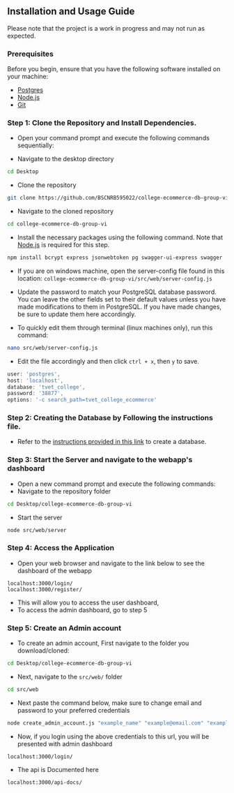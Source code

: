 ## Installation and Usage Guide

Please note that the project is a work in progress and may not run as expected.

### Prerequisites

Before you begin, ensure that you have the following software installed on your machine:

- [Postgres](https://www.postgresql.org/download/)
- [Node.js](https://nodejs.org/en/download/)
- [Git](https://git-scm.com/download/)

### Step 1: Clone the Repository and Install Dependencies.

- Open your command prompt and execute the following commands sequentially:

- Navigate to the desktop directory

```bash
cd Desktop
```

- Clone the repository

```bash
git clone https://github.com/BSCNRB595022/college-ecommerce-db-group-vi/
```

- Navigate to the cloned repository

```bash
cd college-ecommerce-db-group-vi
```

- Install the necessary packages using the following command. Note that [Node.js](https://nodejs.org/en/download/) is required for this step.

```bash
npm install bcrypt express jsonwebtoken pg swagger-ui-express swagger
```

- If you are on windows machine, open the server-config file found in this location: `college-ecommerce-db-group-vi/src/web/server-config.js`
- Update the password to match your PostgreSQL database password. You can leave the other fields set to their default values unless you have made modifications to them in PostgreSQL. If you have made changes, be sure to update them here accordingly.

- To quickly edit them through terminal (linux machines only), run this command:

```bash
nano src/web/server-config.js
```

- Edit the file accordingly and then click `ctrl + x`, then `y` to save.

```js
user: 'postgres',
host: 'localhost',
database: 'tvet_college',
password: '38877',
options: '-c search_path=tvet_college_ecommerce'
```

### Step 2: Creating the Database by Following the instructions file.

- Refer to the [instructions provided in this link](https://github.com/BSCNRB595022/college-ecommerce-db-group-vi/blob/main/src/guide/2_db_creation.md) to create a database.

### Step 3: Start the Server and navigate to the webapp's dashboard

- Open a new command prompt and execute the following commands:
- Navigate to the repository folder

```bash
cd Desktop/college-ecommerce-db-group-vi
```

- Start the server

```bash
node src/web/server
```

### Step 4: Access the Application

- Open your web browser and navigate to the link below to see the dashboard of the webapp

```
localhost:3000/login/
localhost:3000/register/
```

- This will allow you to access the user dashboard,
- To access the admin dashboard, go to step 5

### Step 5: Create an Admin account

- To create an admin account, First navigate to the folder you download/cloned:

```bash
cd Desktop/college-ecommerce-db-group-vi
```

- Next, navigate to the `src/web/` folder

```bash
cd src/web
```

- Next paste the command below, make sure to change email and password to your preferred credentials

```bash
node create_admin_account.js "example_name" "example@email.com" "example_password" "admin"
```

- Now, if you login using the above credentials to this url, you will be presented with admin dashboard

```
localhost:3000/login/
```

- The api is Documented here

```
localhost:3000/api-docs/
```
